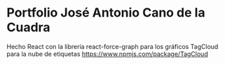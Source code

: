 # Portfolio José Antonio Cano de la Cuadra

Hecho React con la librería  react-force-graph para los gráficos
TagCloud para la nube de etiquetas
https://www.npmjs.com/package/TagCloud